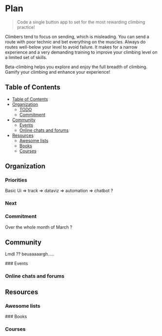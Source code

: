 # Plan

> Code a single button app to set for the most rewarding climbing practice!

Climbers tend to focus on sending, which is misleading. You can send a route with poor technic and bet everything on the muscles. Always do routes well-below your level to avoid failure. It makes for a narrow experience and a very demanding training to improve your climbing level on a limited set of skills. 

Beta-climbing helps you explore and enjoy the full breadth of climbing.
Gamify your climbing and enhance your experience!

## Table of Contents

- [Table of Contents](#table-of-contents)
- [Organization](#organization)
  - [TODO](#todo)
  - [Commitment](#commitment)
- [Community](#community)
  - [Events](#events)
  - [Online chats and forums](#online-chats-and-forums)
- [Resources](#resources)
  - [Awesome lists](#awesome-lists)
  - [Books](#books)
  - [Courses](#courses)

## Organization

### Priorities

Basic Ui => track => dataviz => automation => chatbot ? 

### Next

### Commitment

Over the whole month of March ?

## Community

Lmdl ?? beuaaaaargh.....

### Events

### Online chats and forums

## Resources

### Awesome lists

### Books

### Courses
